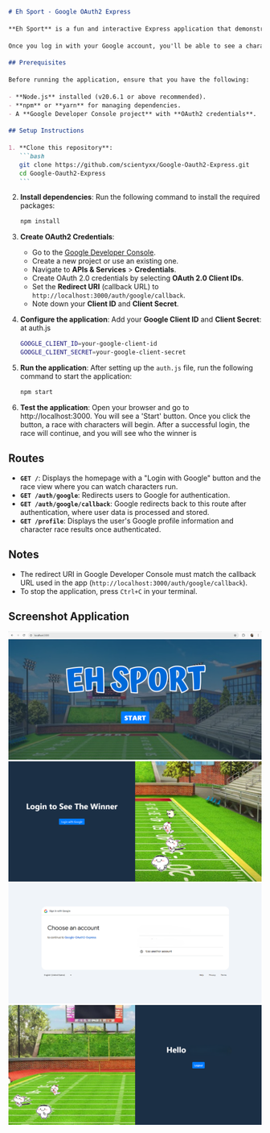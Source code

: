````markdown
# Eh Sport - Google OAuth2 Express

**Eh Sport** is a fun and interactive Express application that demonstrates how to integrate **Google OAuth2** authentication using the `passport-google-oauth2` strategy.

Once you log in with your Google account, you'll be able to see a character race, and the winner of the race is displayed on the home page. It's a quirky way to experience OAuth2 authentication!

## Prerequisites

Before running the application, ensure that you have the following:

- **Node.js** installed (v20.6.1 or above recommended).
- **npm** or **yarn** for managing dependencies.
- A **Google Developer Console project** with **OAuth2 credentials**.

## Setup Instructions

1. **Clone this repository**:
   ```bash
   git clone https://github.com/scientyxx/Google-Oauth2-Express.git
   cd Google-Oauth2-Express
   ```
````

2. **Install dependencies**:
   Run the following command to install the required packages:

   ```bash
   npm install
   ```

3. **Create OAuth2 Credentials**:

   - Go to the [Google Developer Console](https://console.developers.google.com/).
   - Create a new project or use an existing one.
   - Navigate to **APIs & Services** > **Credentials**.
   - Create OAuth 2.0 credentials by selecting **OAuth 2.0 Client IDs**.
   - Set the **Redirect URI** (callback URL) to `http://localhost:3000/auth/google/callback`.
   - Note down your **Client ID** and **Client Secret**.

4. **Configure the application**:
   Add your **Google Client ID** and **Client Secret**: at auth.js

   ```bash
   GOOGLE_CLIENT_ID=your-google-client-id
   GOOGLE_CLIENT_SECRET=your-google-client-secret
   ```

5. **Run the application**:
   After setting up the `auth.js` file, run the following command to start the application:

   ```bash
   npm start
   ```

6. **Test the application**:
   Open your browser and go to http://localhost:3000. You will see a 'Start' button. Once you click the button, a race with characters will begin. After a successful login, the race will continue, and you will see who the winner is

## Routes

- **`GET /`**: Displays the homepage with a "Login with Google" button and the race view where you can watch characters run.
- **`GET /auth/google`**: Redirects users to Google for authentication.
- **`GET /auth/google/callback`**: Google redirects back to this route after authentication, where user data is processed and stored.
- **`GET /profile`**: Displays the user's Google profile information and character race results once authenticated.

## Notes

- The redirect URI in Google Developer Console must match the callback URL used in the app (`http://localhost:3000/auth/google/callback`).
- To stop the application, press `Ctrl+C` in your terminal.

## Screenshot Application

![App Screenshot](picture/start.png)
![App Screenshot](picture/awal.png)
![App Screenshot](picture/login.png)
![App Screenshot](picture/akhir.png)
